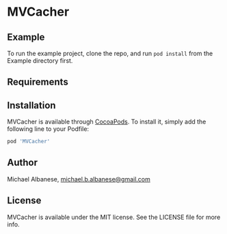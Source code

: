 # MVCacher

## Example

To run the example project, clone the repo, and run `pod install` from the Example directory first.

## Requirements

## Installation

MVCacher is available through [CocoaPods](https://cocoapods.org). To install
it, simply add the following line to your Podfile:

```ruby
pod 'MVCacher'
```

## Author

Michael Albanese, michael.b.albanese@gmail.com

## License

MVCacher is available under the MIT license. See the LICENSE file for more info.
